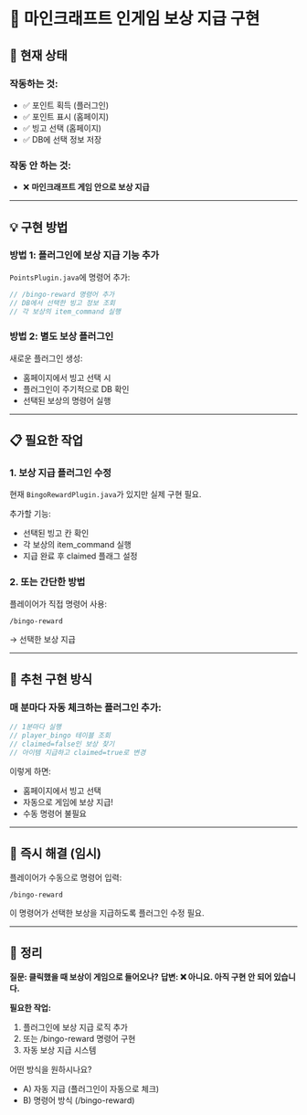 # 🎁 마인크래프트 인게임 보상 지급 구현

## 🔴 현재 상태

### 작동하는 것:
- ✅ 포인트 획득 (플러그인)
- ✅ 포인트 표시 (홈페이지)
- ✅ 빙고 선택 (홈페이지)
- ✅ DB에 선택 정보 저장

### 작동 안 하는 것:
- ❌ **마인크래프트 게임 안으로 보상 지급**

---

## 💡 구현 방법

### 방법 1: 플러그인에 보상 지급 기능 추가

`PointsPlugin.java`에 명령어 추가:

```java
// /bingo-reward 명령어 추가
// DB에서 선택한 빙고 정보 조회
// 각 보상의 item_command 실행
```

### 방법 2: 별도 보상 플러그인

새로운 플러그인 생성:
- 홈페이지에서 빙고 선택 시
- 플러그인이 주기적으로 DB 확인
- 선택된 보상의 명령어 실행

---

## 📋 필요한 작업

### 1. 보상 지급 플러그인 수정

현재 `BingoRewardPlugin.java`가 있지만 실제 구현 필요.

추가할 기능:
- 선택된 빙고 칸 확인
- 각 보상의 item_command 실행
- 지급 완료 후 claimed 플래그 설정

### 2. 또는 간단한 방법

플레이어가 직접 명령어 사용:
```
/bingo-reward
```
→ 선택한 보상 지급

---

## 🎯 추천 구현 방식

### 매 분마다 자동 체크하는 플러그인 추가:

```java
// 1분마다 실행
// player_bingo 테이블 조회
// claimed=false인 보상 찾기
// 아이템 지급하고 claimed=true로 변경
```

이렇게 하면:
- 홈페이지에서 빙고 선택
- 자동으로 게임에 보상 지급!
- 수동 명령어 불필요

---

## 🚀 즉시 해결 (임시)

플레이어가 수동으로 명령어 입력:
```
/bingo-reward
```

이 명령어가 선택한 보상을 지급하도록 플러그인 수정 필요.

---

## 📝 정리

**질문: 클릭했을 때 보상이 게임으로 들어오나?**
**답변: ❌ 아니요. 아직 구현 안 되어 있습니다.**

**필요한 작업:**
1. 플러그인에 보상 지급 로직 추가
2. 또는 /bingo-reward 명령어 구현
3. 자동 보상 지급 시스템

어떤 방식을 원하시나요?
- A) 자동 지급 (플러그인이 자동으로 체크)
- B) 명령어 방식 (/bingo-reward)

